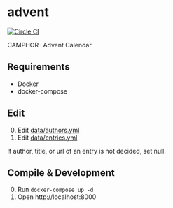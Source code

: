 advent
======

[![Circle CI](https://circleci.com/gh/camphor-/advent.svg?style=shield&circle-token=b81bec23b8042e1a5cdd85f15fedcdc6bd3058b3)](https://circleci.com/gh/camphor-/advent)

CAMPHOR- Advent Calendar

Requirements
------------
- Docker
- docker-compose

Edit
----
0. Edit [data/authors.yml](data/authors.yml)
0. Edit [data/entries.yml](data/entries.yml)

If author, title, or url of an entry is not decided, set null.

Compile & Development
---------------------
0. Run `docker-compose up -d`
0. Open http://localhost:8000
